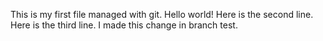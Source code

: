This is my first file managed with git. Hello world!
Here is the second line.
Here is the third line.
I made this change in branch test.
